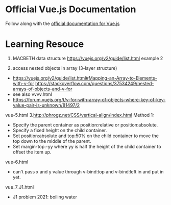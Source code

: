 # Official Vue.js Documentation
Follow along with the [official documentation for Vue.js](https://vuejs.org/v2/guide/)

# Learning Resouce
1. MACBETH data structure
https://vuejs.org/v2/guide/list.html example 2

2. access nested objects in array (3-layer structure)
- https://vuejs.org/v2/guide/list.html#Mapping-an-Array-to-Elements-with-v-for
https://stackoverflow.com/questions/37534249/nested-arrays-of-objects-and-v-for 
- see also vvvv.html
- https://forum.vuejs.org/t/v-for-with-array-of-objects-where-key-of-key-value-pair-is-unknown/81497/2


vue-5.html
3.http://phrogz.net/CSS/vertical-align/index.html
Method 1:
- Specify the parent container as position:relative or position:absolute.
- Specify a fixed height on the child container.
- Set position:absolute and top:50% on the child container to move the top down to the middle of the parent.
- Set margin-top:-yy where yy is half the height of the child container to offset the item up.

vue-6.html
- can't pass x and y value through v-bind:top and v-bind:left in <orb> and put in <span style="top:[...]"> yet.

vue_7_J1.html
- J1 problem 2021: boiling water




  